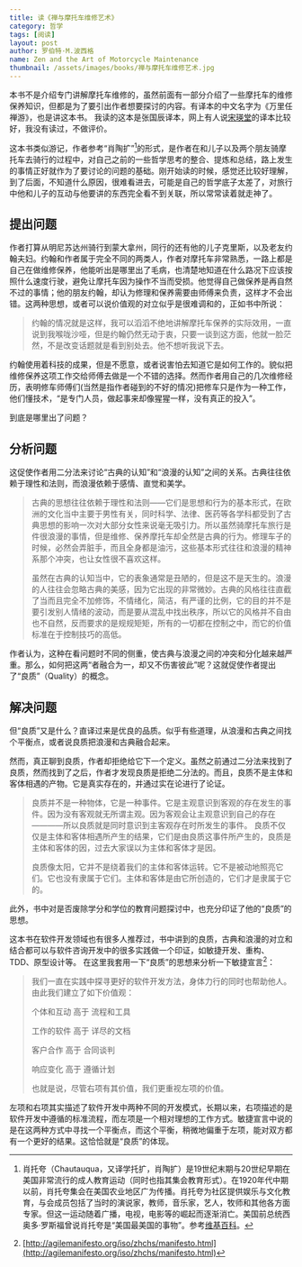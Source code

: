 ```yaml
---
title: 读《禅与摩托车维修艺术》 
category: 哲学  
tags: [阅读]  
layout: post  
author: 罗伯特·M.波西格  
name: Zen and the Art of Motorcycle Maintenance
thumbnail: /assets/images/books/禅与摩托车维修艺术.jpg
---
```


本书不是介绍专门讲解摩托车维修的，虽然前面有一部分介绍了一些摩托车的维修保养知识，但都是为了要引出作者想要探讨的内容。有译本的中文名字为《万里任禅游》，也是讲这本书。
我读的这本是张国辰译本，网上有人说[宋瑛堂](https://book.douban.com/subject/21371617/)的译本比较好，我没有读过，不做评价。

这本书类似游记，作者参考“肖陶扩”[^1]的形式，是作者在和儿子以及两个朋友骑摩托车去骑行的过程中，对自己之前的一些哲学思考的整合、提炼和总结，路上发生的事情正好就作为了要讨论的问题的基础。刚开始读的时候，感觉还比较好理解，到了后面，不知道什么原因，很难看进去，可能是自己的哲学底子太差了，对旅行中他和儿子的互动与他要讲的东西完全看不到关联，所以常常读着就走神了。 

## 提出问题

作者打算从明尼苏达州骑行到蒙大拿州，同行的还有他的儿子克里斯，以及老友约翰夫妇。约翰和作者属于完全不同的两类人，作者对摩托车非常熟悉，一路上都是自己在做维修保养，他能听出是哪里出了毛病，也清楚地知道在什么路况下应该按照什么速度行驶，避免让摩托车因为操作不当而受损。他觉得自己做保养是再自然不过的事情；他的朋友约翰，却认为修理和保养需要由师傅来负责，这样才不会出错。这两种思想，或者可以说价值观的对立似乎是很难调和的，正如书中所说：

> 约翰的情况就是这样，我可以滔滔不绝地讲解摩托车保养的实际效用，一直说到我喉咙沙哑，但是约翰仍然无动于衷，只要一谈到这方面，他就一脸茫然，不是改变话题就是看到别处去。他不想听我说下去。

约翰使用着科技的成果，但是不愿意，或者说害怕去知道它是如何工作的。貌似把维修保养这项工作交给师傅去做是一个不错的选择。然而作者用自己的几次维修经历，表明修车师傅们(当然是指作者碰到的不好的情况)把修车只是作为一种工作，他们懂技术，“是专门人员，做起事来却像猩猩一样，没有真正的投入”。

到底是哪里出了问题？

## 分析问题

这促使作者用二分法来讨论“古典的认知”和“浪漫的认知”之间的关系。古典往往依赖于理性和法则，而浪漫依赖于感情、直觉和美学。

> 古典的思想往往依赖于理性和法则——它们是思想和行为的基本形式，在欧洲的文化当中主要于男性有关，同时科学、法律、医药等各学科都受到了古典思想的影响一次对大部分女性来说毫无吸引力。所以虽然骑摩托车旅行是件很浪漫的事情，但是维修、保养摩托车却全然是古典的行为。修理车子的时候，必然会弄脏手，而且全身都是油污，这些基本形式往往和浪漫的精神系那个冲突，也让女性很不喜欢这样。
> 
>虽然在古典的认知当中，它的表象通常是丑陋的，但是这不是天生的。浪漫的人往往会忽略古典的美感，因为它出现的非常微妙。古典的风格往往直截了当而且完全不加修饰，不情绪化，简洁，有严谨的比例，它的目的并不是要引发别人情绪的波动，而是要从混乱中找出秩序，所以它的风格并不自由也不自然，反而要求的是规规矩矩，所有的一切都在控制之中，而它的价值标准在于控制技巧的高低。

作者认为，这种在看问题时不同的侧重，使古典与浪漫之间的冲突和分化越来越严重。那么，如何把这两“者融合为一，却又不伤害彼此”呢？这就促使作者提出了“良质”（Quality）的概念。

## 解决问题

但“良质”又是什么？直译过来是优良的品质。似乎有些道理，从浪漫和古典之间找个平衡点，或者说良质把浪漫和古典融合起来。

然而，真正聊到良质，作者却拒绝给它下一个定义。虽然之前通过二分法来找到了良质，然而找到了之后，作者才发现良质是拒绝二分法的。而且，良质不是主体和客体相遇的产物。它是真实存在的，并通过实在论进行了论证。

> 良质并不是一种物体，它是一种事件。它是主观意识到客观的存在发生的事件。因为没有客观就无所谓主观。因为客观会让主观意识到自己的存在————所以良质就是同时意识到主客观存在时所发生的事件。
> 良质不仅仅是主体和客体相遇所产生的结果，它们是由良质这事件所产生的，良质是主体和客体的因，过去大家误以为主体和客体才是因。
> 
> 良质像太阳，它并不是绕着我们的主体和客体运转。它不是被动地照亮它们。它也没有隶属于它们。主体和客体是由它所创造的，它们才是隶属于它的。


此外，书中对是否废除学分和学位的教育问题探讨中，也充分印证了他的“良质”的思想。


这本书在软件开发领域也有很多人推荐过，书中讲到的良质，古典和浪漫的对立和结合都可以与软件咨询开发中的很多实践做一个印证，如敏捷开发、重构、TDD、原型设计等。
在这里我套用一下“良质”的思想来分析一下敏捷宣言[^2]：

> 我们一直在实践中探寻更好的软件开发方法，身体力行的同时也帮助他人。由此我们建立了如下价值观：
>
> 个体和互动 高于 流程和工具
>
> 工作的软件 高于 详尽的文档
>
> 客户合作 高于 合同谈判
>
> 响应变化 高于 遵循计划
>
>也就是说，尽管右项有其价值，我们更重视左项的价值。

左项和右项其实描述了软件开发中两种不同的开发模式，长期以来，右项描述的是软件开发中遵循的标准流程，而左项是一个相对理想的工作方式。敏捷宣言中说的是在这两种方式中寻找一个平衡点，而这个平衡，稍微地偏重于左项，能对双方都有一个更好的结果。这恰恰就是“良质”的体现。




[^1]: 肖托夸（Chautauqua，又译学托扩，肖陶扩）是19世纪末期与20世纪早期在美国非常流行的成人教育运动（同时也指其集会教育形式）。在1920年代中期以前，肖托夸集会在美国农业地区广为传播。肖托夸为社区提供娱乐与文化教育，与会成员包括了当时的演说家，教师，音乐家，艺人，牧师和其他各方面专家。但这一运动随着广播，电视，电影等的崛起而逐渐消亡。美国前总统西奥多·罗斯福曾说肖托夸是“美国最美国的事物”。参考[维基百科](https://zh.wikipedia.org/wiki/肖托夸运动)。

[^2]: [http://agilemanifesto.org/iso/zhchs/manifesto.html](http://agilemanifesto.org/iso/zhchs/manifesto.html)